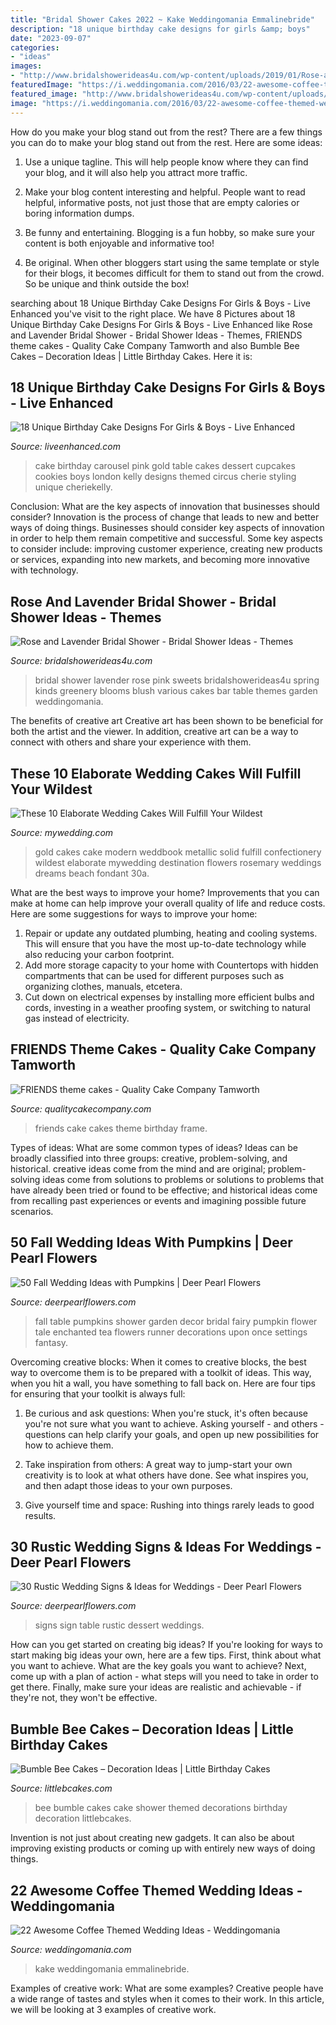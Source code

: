 ```yaml
---
title: "Bridal Shower Cakes 2022 ~ Kake Weddingomania Emmalinebride"
description: "18 unique birthday cake designs for girls &amp; boys"
date: "2023-09-07"
categories:
- "ideas"
images:
- "http://www.bridalshowerideas4u.com/wp-content/uploads/2019/01/Rose-and-Lavender-Bridal-Shower-Desserts-Table-600x900.jpg"
featuredImage: "https://i.weddingomania.com/2016/03/22-awesome-coffee-themed-wedding-ideas-15.jpg"
featured_image: "http://www.bridalshowerideas4u.com/wp-content/uploads/2019/01/Rose-and-Lavender-Bridal-Shower-Desserts-Table-600x900.jpg"
image: "https://i.weddingomania.com/2016/03/22-awesome-coffee-themed-wedding-ideas-15.jpg"
---
```



How do you make your blog stand out from the rest?
There are a few things you can do to make your blog stand out from the rest. Here are some ideas: 
1. Use a unique tagline. This will help people know where they can find your blog, and it will also help you attract more traffic.

2. Make your blog content interesting and helpful. People want to read helpful, informative posts, not just those that are empty calories or boring information dumps.

3. Be funny and entertaining. Blogging is a fun hobby, so make sure your content is both enjoyable and informative too!

4. Be original. When other bloggers start using the same template or style for their blogs, it becomes difficult for them to stand out from the crowd. So be unique and think outside the box!


	

		
searching about 18 Unique Birthday Cake Designs For Girls &amp; Boys - Live Enhanced you've visit to the right place. We have 8 Pictures about 18 Unique Birthday Cake Designs For Girls &amp; Boys - Live Enhanced like Rose and Lavender Bridal Shower - Bridal Shower Ideas - Themes, FRIENDS theme cakes - Quality Cake Company Tamworth and also Bumble Bee Cakes – Decoration Ideas | Little Birthday Cakes. Here it is:
		
    
## 18 Unique Birthday Cake Designs For Girls &amp; Boys - Live Enhanced

<img loading=lazy src="http://www.liveenhanced.com/wp-content/uploads/2018/02/Carousel-Cakes.jpg" onerror="this.onerror=null;this.src='https://tse2.mm.bing.net/th?id=OIP.6B0jarPkHSw6qY9rVt3FewHaH8&amp;pid=15.1';" alt="18 Unique Birthday Cake Designs For Girls &amp; Boys - Live Enhanced">

_Source: liveenhanced.com_

>cake birthday carousel pink gold table cakes dessert cupcakes cookies boys london kelly designs themed circus cherie styling unique cheriekelly. 

	

Conclusion: What are the key aspects of innovation that businesses should consider?
Innovation is the process of change that leads to new and better ways of doing things. Businesses should consider key aspects of innovation in order to help them remain competitive and successful. Some key aspects to consider include: improving customer experience, creating new products or services, expanding into new markets, and becoming more innovative with technology.

    
## Rose And Lavender Bridal Shower - Bridal Shower Ideas - Themes

<img loading=lazy src="http://www.bridalshowerideas4u.com/wp-content/uploads/2019/01/Rose-and-Lavender-Bridal-Shower-Desserts-Table-600x900.jpg" onerror="this.onerror=null;this.src='https://tse4.mm.bing.net/th?id=OIP.rGcQushBCN5wn_TTsp9x0wHaLH&amp;pid=15.1';" alt="Rose and Lavender Bridal Shower - Bridal Shower Ideas - Themes">

_Source: bridalshowerideas4u.com_

>bridal shower lavender rose pink sweets bridalshowerideas4u spring kinds greenery blooms blush various cakes bar table themes garden weddingomania. 

	

The benefits of creative art
Creative art has been shown to be beneficial for both the artist and the viewer. In addition, creative art can be a way to connect with others and share your experience with them.

    
## These 10 Elaborate Wedding Cakes Will Fulfill Your Wildest

<img loading=lazy src="https://qa-static.mywedding.com/wp-content/uploads/migrated/images/skyword/solid-gold.jpg" onerror="this.onerror=null;this.src='https://tse4.mm.bing.net/th?id=OIP.YWVLpbM4DHZmnqt5-Oqs_QHaLI&amp;pid=15.1';" alt="These 10 Elaborate Wedding Cakes Will Fulfill Your Wildest">

_Source: mywedding.com_

>gold cakes cake modern weddbook metallic solid fulfill confectionery wildest elaborate mywedding destination flowers rosemary weddings dreams beach fondant 30a. 

	

What are the best ways to improve your home?
Improvements that you can make at home can help improve your overall quality of life and reduce costs. Here are some suggestions for ways to improve your home: 
1. Repair or update any outdated plumbing, heating and cooling systems. This will ensure that you have the most up-to-date technology while also reducing your carbon footprint. 
2. Add more storage capacity to your home with Countertops with hidden compartments that can be used for different purposes such as organizing clothes, manuals, etcetera. 
3. Cut down on electrical expenses by installing more efficient bulbs and cords, investing in a weather proofing system, or switching to natural gas instead of electricity. 

    
## FRIENDS Theme Cakes - Quality Cake Company Tamworth

<img loading=lazy src="https://w2d8a5y9.stackpathcdn.com/wp-content/uploads/2019/10/FRIENDS-frame.jpg" onerror="this.onerror=null;this.src='https://tse4.mm.bing.net/th?id=OIP.vEzxWizX7G0eLASB_iqTKgHaHa&amp;pid=15.1';" alt="FRIENDS theme cakes - Quality Cake Company Tamworth">

_Source: qualitycakecompany.com_

>friends cake cakes theme birthday frame. 

	

Types of ideas: What are some common types of ideas?
Ideas can be broadly classified into three groups: creative, problem-solving, and historical. creative ideas come from the mind and are original; problem-solving ideas come from solutions to problems or solutions to problems that have already been tried or found to be effective; and historical ideas come from recalling past experiences or events and imagining possible future scenarios.

    
## 50 Fall Wedding Ideas With Pumpkins | Deer Pearl Flowers

<img loading=lazy src="http://www.deerpearlflowers.com/wp-content/uploads/2015/08/once-upon-a-time-fairy-tale-fantasy-enchanted-garden-baby-shower-flower-table-runner-with-pumpkins.jpg" onerror="this.onerror=null;this.src='https://tse3.mm.bing.net/th?id=OIP.h8eskqvM3xICICI31AOkoQHaLH&amp;pid=15.1';" alt="50 Fall Wedding Ideas with Pumpkins | Deer Pearl Flowers">

_Source: deerpearlflowers.com_

>fall table pumpkins shower garden decor bridal fairy pumpkin flower tale enchanted tea flowers runner decorations upon once settings fantasy. 

	

Overcoming creative blocks:
When it comes to creative blocks, the best way to overcome them is to be prepared with a toolkit of ideas. This way, when you hit a wall, you have something to fall back on. Here are four tips for ensuring that your toolkit is always full:
1. Be curious and ask questions: When you're stuck, it's often because you're not sure what you want to achieve. Asking yourself - and others - questions can help clarify your goals, and open up new possibilities for how to achieve them.

2. Take inspiration from others: A great way to jump-start your own creativity is to look at what others have done. See what inspires you, and then adapt those ideas to your own purposes.

3. Give yourself time and space: Rushing into things rarely leads to good results.

    
## 30 Rustic Wedding Signs &amp; Ideas For Weddings - Deer Pearl Flowers

<img loading=lazy src="https://www.deerpearlflowers.com/wp-content/uploads/2016/05/dessert-table-sign.jpg" onerror="this.onerror=null;this.src='https://tse2.mm.bing.net/th?id=OIP.uv3Qqf6cX23SUYp-y84TzAHaLF&amp;pid=15.1';" alt="30 Rustic Wedding Signs &amp; Ideas for Weddings - Deer Pearl Flowers">

_Source: deerpearlflowers.com_

>signs sign table rustic dessert weddings. 

	

How can you get started on creating big ideas?
If you're looking for ways to start making big ideas your own, here are a few tips. First, think about what you want to achieve. What are the key goals you want to achieve? Next, come up with a plan of action - what steps will you need to take in order to get there. Finally, make sure your ideas are realistic and achievable - if they're not, they won't be effective.

    
## Bumble Bee Cakes – Decoration Ideas | Little Birthday Cakes

<img loading=lazy src="http://www.littlebcakes.com/wp-content/uploads/2014/01/Bumble-Bee-Cakes.jpg" onerror="this.onerror=null;this.src='https://tse2.mm.bing.net/th?id=OIP.-QVB7B_10lab0juqVdasJgHaEx&amp;pid=15.1';" alt="Bumble Bee Cakes – Decoration Ideas | Little Birthday Cakes">

_Source: littlebcakes.com_

>bee bumble cakes cake shower themed decorations birthday decoration littlebcakes. 

	

Invention is not just about creating new gadgets. It can also be about improving existing products or coming up with entirely new ways of doing things.

    
## 22 Awesome Coffee Themed Wedding Ideas - Weddingomania

<img loading=lazy src="https://i.weddingomania.com/2016/03/22-awesome-coffee-themed-wedding-ideas-15.jpg" onerror="this.onerror=null;this.src='https://tse2.mm.bing.net/th?id=OIP.XpDjuZIiGYM9K_tXW88Y6gHaLH&amp;pid=15.1';" alt="22 Awesome Coffee Themed Wedding Ideas - Weddingomania">

_Source: weddingomania.com_

>kake weddingomania emmalinebride. 

	

Examples of creative work: What are some examples?
Creative people have a wide range of tastes and styles when it comes to their work. In this article, we will be looking at 3 examples of creative work.

